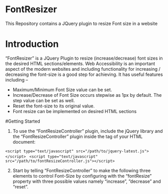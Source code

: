 # FontResizer
This Repository contains a JQuery plugin to resize Font size in a website

# Introduction
“FontResizer” is a JQuery Plugin to resize (increase/decrease) font sizes in the desired HTML sections/elements. Web Accessibility is an important aspect of the modern websites and including functionality for increasing / decreasing the font-size is a good step for achieving. It has useful features including – 

 *	Maximum/Minimum Font Size value can be set.
 *	Increase/Decrease of Font Size occurs stepwise as 1px by default. The step value can be set as well.
 *	Reset the font-size to its original value.
 *	Font resize can be implemented on desired HTML sections 


#Getting Started
1. To use the “FontResizeController” plugin, include the jQuery library and the “FontResizeController” plugin inside the <head> tag of your HTML document:
  
`<script type="text/javascript" src="/path/to/jquery-latest.js"></script> `
`<script type="text/javascript" src="/path/to/fontResizeController.js"></script> `

2.	Start by telling “FontResizeController” to make the following three <a> elements to control Font-Size by configuring with the “fontResize” property with three possible values namely “increase”, ”decrease” and “reset”. 
